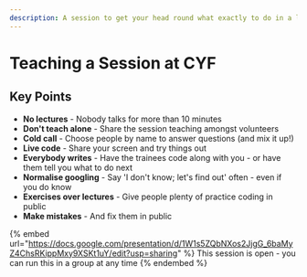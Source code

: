 ```yaml
---
description: A session to get your head round what exactly to do in a lesson
---
```


# Teaching a Session at CYF

## Key Points

* **No lectures** - Nobody talks for more than 10 minutes
* **Don't teach alone** - Share the session teaching amongst volunteers
* **Cold call** - Choose people by name to answer questions (and mix it up!)
* **Live code** - Share your screen and try things out
* **Everybody writes** - Have the trainees code along with you - or have them tell you what to do next
* **Normalise googling** - Say 'I don't know; let's find out' often - even if you do know
* **Exercises over lectures** - Give people plenty of practice coding in public
* **Make mistakes** - And fix them in public

{% embed url="https://docs.google.com/presentation/d/1W1s5ZQbNXos2JjgG_6baMyZ4ChsRKippMxy9XSKt1uY/edit?usp=sharing" %}
This session is open  - you can run this in a group at any time
{% endembed %}

